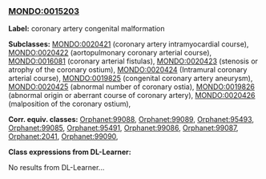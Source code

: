 
### [MONDO:0015203](http://purl.obolibrary.org/obo/MONDO_0015203)
**Label:** coronary artery congenital malformation

**Subclasses:** [MONDO:0020421](http://purl.obolibrary.org/obo/MONDO_0020421) (coronary artery intramyocardial course), [MONDO:0020422](http://purl.obolibrary.org/obo/MONDO_0020422) (aortopulmonary coronary arterial course), [MONDO:0016081](http://purl.obolibrary.org/obo/MONDO_0016081) (coronary arterial fistulas), [MONDO:0020423](http://purl.obolibrary.org/obo/MONDO_0020423) (stenosis or atrophy of the coronary ostium), [MONDO:0020424](http://purl.obolibrary.org/obo/MONDO_0020424) (Intramural coronary arterial course), [MONDO:0019825](http://purl.obolibrary.org/obo/MONDO_0019825) (congenital coronary artery aneurysm), [MONDO:0020425](http://purl.obolibrary.org/obo/MONDO_0020425) (abnormal number of coronary ostia), [MONDO:0019826](http://purl.obolibrary.org/obo/MONDO_0019826) (abnormal origin or aberrant course of coronary artery), [MONDO:0020426](http://purl.obolibrary.org/obo/MONDO_0020426) (malposition of the coronary ostium), 

**Corr. equiv. classes:** [Orphanet:99088](http://www.orpha.net/ORDO/Orphanet_99088), [Orphanet:99089](http://www.orpha.net/ORDO/Orphanet_99089), [Orphanet:95493](http://www.orpha.net/ORDO/Orphanet_95493), [Orphanet:99085](http://www.orpha.net/ORDO/Orphanet_99085), [Orphanet:95491](http://www.orpha.net/ORDO/Orphanet_95491), [Orphanet:99086](http://www.orpha.net/ORDO/Orphanet_99086), [Orphanet:99087](http://www.orpha.net/ORDO/Orphanet_99087), [Orphanet:2041](http://www.orpha.net/ORDO/Orphanet_2041), [Orphanet:99090](http://www.orpha.net/ORDO/Orphanet_99090), 

**Class expressions from DL-Learner:**

No results from DL-Learner...



